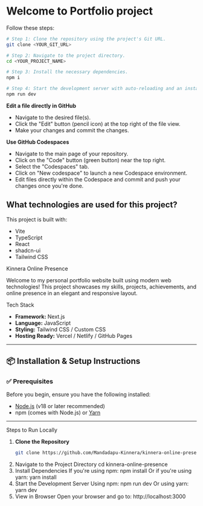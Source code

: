 # Welcome to Portfolio project


Follow these steps:

```sh
# Step 1: Clone the repository using the project's Git URL.
git clone <YOUR_GIT_URL>

# Step 2: Navigate to the project directory.
cd <YOUR_PROJECT_NAME>

# Step 3: Install the necessary dependencies.
npm i

# Step 4: Start the development server with auto-reloading and an instant preview.
npm run dev
```

**Edit a file directly in GitHub**

- Navigate to the desired file(s).
- Click the "Edit" button (pencil icon) at the top right of the file view.
- Make your changes and commit the changes.

**Use GitHub Codespaces**

- Navigate to the main page of your repository.
- Click on the "Code" button (green button) near the top right.
- Select the "Codespaces" tab.
- Click on "New codespace" to launch a new Codespace environment.
- Edit files directly within the Codespace and commit and push your changes once you're done.

## What technologies are used for this project?

This project is built with:

- Vite
- TypeScript
- React
- shadcn-ui
- Tailwind CSS


Kinnera Online Presence

Welcome to my personal portfolio website built using modern web technologies! This project showcases my skills, projects, achievements, and online presence in an elegant and responsive layout.

Tech Stack

- **Framework:** Next.js
- **Language:** JavaScript
- **Styling:** Tailwind CSS / Custom CSS
- **Hosting Ready:** Vercel / Netlify / GitHub Pages

---

## 📦 Installation & Setup Instructions

### ✅ Prerequisites

Before you begin, ensure you have the following installed:

- [Node.js](https://nodejs.org/) (v18 or later recommended)
- npm (comes with Node.js) or [Yarn](https://yarnpkg.com/)

---

Steps to Run Locally

1. **Clone the Repository**
   ```bash
   git clone https://github.com/Mandadapu-Kinnera/kinnera-online-presence.git
2.	Navigate to the Project Directory
cd kinnera-online-presence
3.	Install Dependencies If you're using npm:
npm install
Or if you're using yarn:
yarn install
4.	Start the Development Server Using npm:
npm run dev
Or using yarn:
yarn dev
5.	View in Browser Open your browser and go to:
http://localhost:3000

